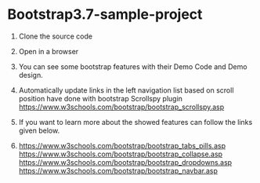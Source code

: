 # Bootstrap3.7-sample-project

1. Clone the source code 

2. Open in a browser

3. You can see some bootstrap features with their Demo Code and Demo design.

4. Automatically update links in the left navigation list based on scroll position have done with bootstrap Scrollspy plugin https://www.w3schools.com/bootstrap/bootstrap_scrollspy.asp

5. If you want to learn more about the showed features can follow the links given below.

6. https://www.w3schools.com/bootstrap/bootstrap_tabs_pills.asp
https://www.w3schools.com/bootstrap/bootstrap_collapse.asp
https://www.w3schools.com/bootstrap/bootstrap_dropdowns.asp
https://www.w3schools.com/bootstrap/bootstrap_navbar.asp

 


 

